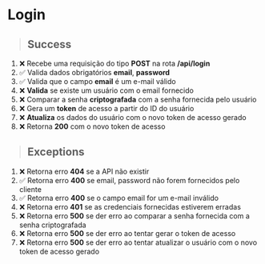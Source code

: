 # Login

> ## Success

1. ❌ Recebe uma requisição do tipo **POST** na rota **/api/login**
2. ✅ Valida dados obrigatórios **email**, **password**
3. ✅ Valida que o campo **email** é um e-mail válido
4. ❌ **Valida** se existe um usuário com o email fornecido
5. ❌ Comparar a senha **criptografada** com a senha fornecida pelo usuário
6. ❌ Gera um **token** de acesso a partir do ID do usuário
7. ❌ **Atualiza** os dados do usuário com o novo token de acesso gerado
8. ❌ Retorna **200** com o novo token de acesso

> ## Exceptions

1. ❌ Retorna erro **404** se a API não existir
2. ✅ Retorna erro **400** se email, password não forem fornecidos pelo cliente
3. ✅ Retorna erro **400** se o campo email for um e-mail inválido
4. ❌ Retorna erro **401** se as credenciais fornecidas estiverem erradas
5. ❌ Retorna erro **500** se der erro ao comparar a senha fornecida com a senha criptografada
6. ❌ Retorna erro **500** se der erro ao tentar gerar o token de acesso
7. ❌ Retorna erro **500** se der erro ao tentar atualizar o usuário com o novo token de acesso gerado
